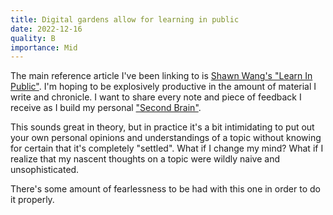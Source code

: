 ```yaml
---
title: Digital gardens allow for learning in public
date: 2022-12-16
quality: B
importance: Mid
---
```


The main reference article I've been linking to is [Shawn Wang's "Learn In Public"](https://www.swyx.io/learn-in-public/). I'm hoping to be explosively productive in the amount of material I write and chronicle. I want to share every note and piece of feedback I receive as I build my personal ["Second Brain"](https://fortelabs.com/blog/basboverview/).

This sounds great in theory, but in practice it's a bit intimidating to put out your own personal opinions and understandings of a topic without knowing for certain that it's completely "settled". What if I change my mind? What if I realize that my nascent thoughts on a topic were wildly naive and unsophisticated.

There's some amount of fearlessness to be had with this one in order to do it properly.
